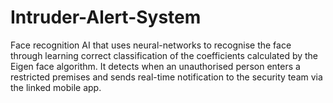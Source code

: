# Intruder-Alert-System
Face recognition AI that uses neural-networks to recognise the face through learning correct classification of the coefficients calculated by the Eigen face algorithm. It detects when an unauthorised person enters a restricted premises and sends real-time notification to the security team via the linked mobile app.
